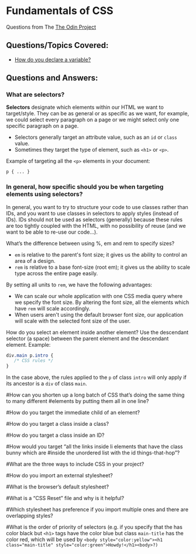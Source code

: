 # Fundamentals of CSS 
Questions from The [The Odin Project](https://www.theodinproject.com/courses/html5-and-css3/lessons/css3-basics)

## Questions/Topics Covered:
- [How do you declare a variable?](#How-do-you-declare-a-variable?)

## Questions and Answers:

<h3 id="selectors">
    What are selectors?
</h3>

**Selectors** designate which elements within our HTML we want to target/style. They can be as general or as specific as we want, for example, we could select every paragraph on a page or we might select only one specific paragraph on a page. 
- Selectors generally target an attribute value, such as an `id` or `class` value.
- Sometimes they target the type of element, such as `<h1>` or `<p>`.

Example of targeting all the `<p>` elements in your document:
```CSS
p { ... }
```

### In general, how specific should you be when targeting elements using selectors?
In general, you want to try to structure your code to use classes rather than IDs, and you want to use classes in selectors to apply styles (instead of IDs). IDs should not be used as selectors (generally) because these rules are too tightly coupled with the HTML, with no possibility of reuse (and we want to be able to re-use our code...).

What’s the difference between using %, em and rem to specify sizes?
- `em` is relative to the parent's font size; it gives us the ability to control an area of a design.
- `rem` is relative to a base font-size (root em); it gives us the ability to scale type across the entire page easily.

By setting all units to `rem`, we have the following advantages:
- We can scale our whole application with one CSS media query where we specify the font size. By altering the font size, all the elements which have `rem` will scale accordingly.
- When users aren't using the default browser font size, our application will scale with the selected font size of the user.

How do you select an element inside another element?
Use the descendant selector (a space) between the parent element and the descendant element.
Example:
```CSS
div.main p.intro {
   /* CSS rules */
}
```
In the case above, the rules applied to the `p` of class `intro` will only apply if its ancestor is a `div` of class `main`. 

#How can you shorten up a long batch of CSS that’s doing the same thing to many different #elements by putting them all in one line?

#How do you target the immediate child of an element?

#How do you target a class inside a class?

#How do you target a class inside an ID?

#How would you target “all the links inside li elements that have the class bunny which are #inside the unordered list with the id things-that-hop”?

#What are the three ways to include CSS in your project?

#How do you import an external stylesheet?

#What is the browser’s default stylesheet?

#What is a “CSS Reset” file and why is it helpful?

#Which stylesheet has preference if you import multiple ones and there are overlapping styles?

#What is the order of priority of selectors (e.g. if you specify that the <body> has color black but `<h1>` tags have the color blue but class `main-title` has the color red, which will be used by `<body style="color:yellow"><h1 class="main-title" style="color:green">Howdy!</h1><body>?)`
